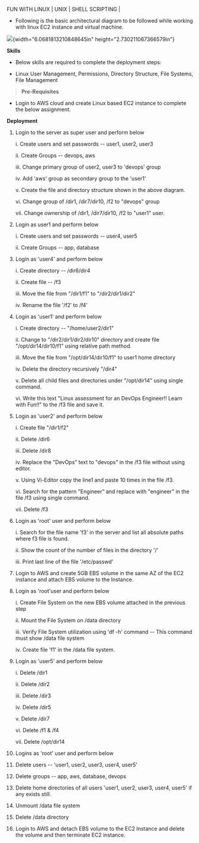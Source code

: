 FUN WITH LINUX \| UNIX \| SHELL SCRIPTING \|

- Following is the basic architectural diagram to be followed while
  working with linux EC2 instance and virtual machine.

![](media/image1.png){width="6.0681813210848645in"
height="2.730211067366579in"}

**Skills**

- Below skills are required to complete the deployment steps:

- Linux User Management, Permissions, Directory Structure, File Systems,
  File Management

> **Pre-Requisites**

- Login to AWS cloud and create Linux based EC2 instance to complete the
  below assignment.

**Deployment**

1.  Login to the server as super user and perform below

    i.  Create users and set passwords -- user1, user2, user3

    ii. Create Groups -- devops, aws

    iii. Change primary group of user2, user3 to 'devops' group

    iv. Add 'aws' group as secondary group to the 'user1'

    v.  Create the file and directory structure shown in the above
        diagram.

    vi. Change group of /dir1, /dir7/dir10, /f2 to "devops" group

    vii. Change ownership of /dir1, /dir7/dir10, /f2 to "user1" user.

2.  Login as user1 and perform below

    i.  Create users and set passwords -- user4, user5

    ii. Create Groups -- app, database

3.  Login as 'user4' and perform below

    i.  Create directory -- /dir6/dir4

    ii. Create file -- /f3

    iii. Move the file from "/dir1/f1" to "/dir2/dir1/dir2"

    iv. Rename the file '/f2′ to /f4'

4.  Login as 'user1' and perform below

    i.  Create directory -- "/home/user2/dir1"

    ii. Change to "/dir2/dir1/dir2/dir10" directory and create file
        "/opt/dir14/dir10/f1" using relative path method.

    iii. Move the file from "/opt/dir14/dir10/f1" to user1 home
         directory

    iv. Delete the directory recursively "/dir4"

    v.  Delete all child files and directories under "/opt/dir14" using
        single command.

    vi. Write this text "Linux assessment for an DevOps Engineer!! Learn
        with Fun!!" to the /f3 file and save it.

5.  Login as 'user2' and perform below

    i.  Create file "/dir1/f2"

    ii. Delete /dir6

    iii. Delete /dir8

    iv. Replace the "DevOps" text to "devops" in the /f3 file without
        using editor.

    v.  Using Vi-Editor copy the line1 and paste 10 times in the file
        /f3.

    vi. Search for the pattern "Engineer" and replace with "engineer" in
        the file /f3 using single command.

    vii. Delete /f3

6.  Login as 'root' user and perform below

    i.  Search for the file name 'f3' in the server and list all
        absolute paths where f3 file is found.

    ii. Show the count of the number of files in the directory '/'

    iii. Print last line of the file '/etc/passwd'

7.  Login to AWS and create 5GB EBS volume in the same AZ of the EC2
    instance and attach EBS volume to the Instance.

8.  Login as 'root'user and perform below

    i.  Create File System on the new EBS volume attached in the
        previous step

    ii. Mount the File System on /data directory

    iii. Verify File System utilization using 'df -h' command -- This
         command must show /data file system

    iv. Create file 'f1' in the /data file system.

9.  Login as 'user5' and perform below

    i.  Delete /dir1

    ii. Delete /dir2

    iii. Delete /dir3

    iv. Delete /dir5

    v.  Delete /dir7

    vi. Delete /f1 & /f4

    vii. Delete /opt/dir14

10. Logins as 'root' user and perform below

11. Delete users -- 'user1, user2, user3, user4, user5'

12. Delete groups -- app, aws, database, devops

13. Delete home directories of all users 'user1, user2, user3, user4,
    user5' if any exists still.

14. Unmount /data file system

15. Delete /data directory

16. Login to AWS and detach EBS volume to the EC2 Instance and delete
    the volume and then terminate EC2 instance.
